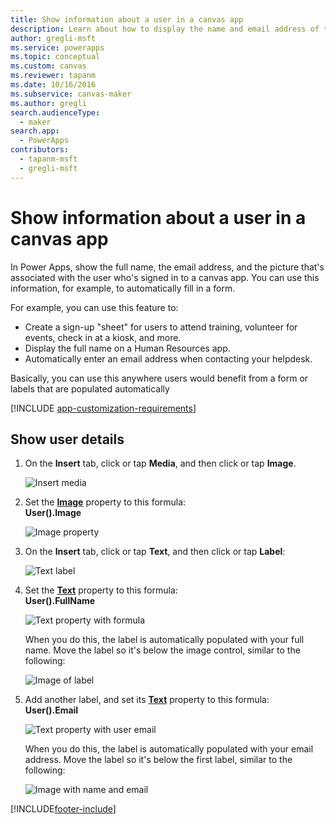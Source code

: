 ```yaml
---
title: Show information about a user in a canvas app
description: Learn about how to display the name and email address of the signed-in user in a canvas app.
author: gregli-msft
ms.service: powerapps
ms.topic: conceptual
ms.custom: canvas
ms.reviewer: tapanm
ms.date: 10/16/2016
ms.subservice: canvas-maker
ms.author: gregli
search.audienceType: 
  - maker
search.app: 
  - PowerApps
contributors:
  - tapanm-msft
  - gregli-msft
---
```

# Show information about a user in a canvas app

In Power Apps, show the full name, the email address, and the picture that's associated with the user who's signed in to a canvas app. You can use this information, for example, to automatically fill in a form.

For example, you can use this feature to:

* Create a sign-up "sheet" for users to attend training, volunteer for events, check in at a kiosk, and more.
* Display the full name on a Human Resources app.
* Automatically enter an email address when contacting your helpdesk.

Basically, you can use this anywhere users would benefit from a form or labels that are populated automatically

[!INCLUDE [app-customization-requirements](../../includes/app-customization-requirements.md)]

## Show user details

1. On the **Insert** tab, click or tap **Media**, and then click or tap **Image**.
   
   ![Insert media][2]
2. Set the **[Image](controls/properties-visual.md)** property to this formula:
   <br>**User().Image**
   
    ![Image property][3]
3. On the **Insert** tab, click or tap **Text**, and then click or tap **Label**:  
   
    ![Text label][4]
4. Set the **[Text](controls/properties-core.md)** property to this formula:
   <br>**User().FullName**
   
   ![Text property with formula][6]
   
   When you do this, the label is automatically populated with your full name. Move the label so it's below the image control, similar to the following:
   
   ![Image of label][5]
5. Add another label, and set its **[Text](controls/properties-core.md)** property to this formula:
   <br>**User().Email**  
   
    ![Text property with user email][8]
   
    When you do this, the label is automatically populated with your email address. Move the label so it's below the first label, similar to the following:  
   
    ![Image with name and email][7]

[2]: ./media/show-current-user/add-image.png
[3]: ./media/show-current-user/imageproperty.png
[4]: ./media/show-current-user/insertlabel.png
[5]: ./media/show-current-user/label.png
[6]: ./media/show-current-user/textproperty.png
[7]: ./media/show-current-user/secondlabel.png
[8]: ./media/show-current-user/email.png
[9]: ./media/show-current-user/preview.png


[!INCLUDE[footer-include](../../includes/footer-banner.md)]